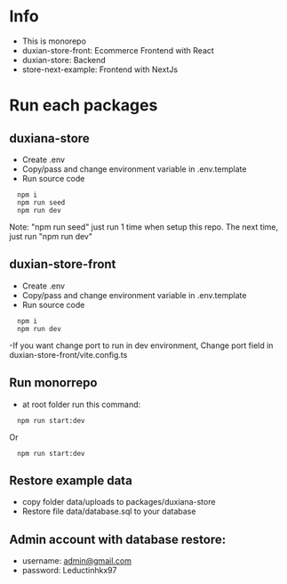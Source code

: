 # Info
- This is monorepo
- duxian-store-front: Ecommerce Frontend with React
- duxian-store: Backend
- store-next-example: Frontend with NextJs

# Run each packages

## duxiana-store

- Create .env
- Copy/pass and change environment variable in .env.template
- Run source code

```(bash)
  npm i
  npm run seed
  npm run dev
```

Note: "npm run seed" just run 1 time when setup this repo. The next time, just run "npm run dev"

## duxian-store-front

- Create .env
- Copy/pass and change environment variable in .env.template
- Run source code

```(bash)
  npm i
  npm run dev
```

-If you want change port to run in dev environment, Change port field in duxian-store-front/vite.config.ts

## Run monorrepo

- at root folder run this command:
```(bash)
  npm run start:dev
```
Or
```(bash)
  npm run start:dev
```


## Restore example data
- copy folder data/uploads to packages/duxiana-store
- Restore file data/database.sql to your database

## Admin account with database restore:

- username: admin@gmail.com
- password: Leductinhkx97